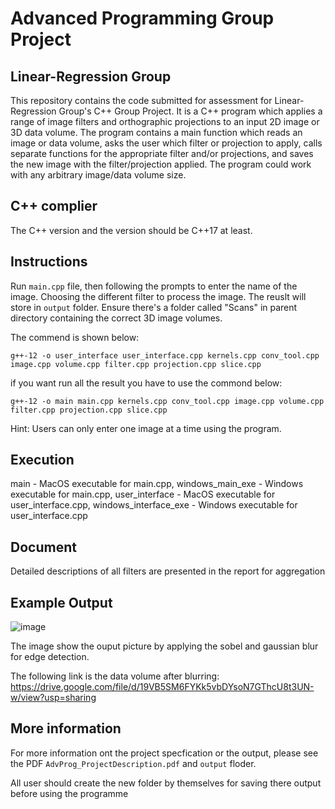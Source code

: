 # Advanced Programming Group Project

## Linear-Regression Group

This repository contains the code submitted for assessment for Linear-Regression Group's C++ Group Project. It is a C++ program which applies a range of image filters and orthographic projections to an input 2D image or 3D data volume. The program contains a main function which reads an image or data volume, asks the user which filter or projection to apply, calls separate functions for the appropriate filter and/or projections, and saves the new image with the filter/projection applied. The program could work with any arbitrary image/data volume size.

## C++ complier
The C++ version and the version should be C++17 at least.

## Instructions

Run `main.cpp` file, then following the prompts to enter the name of the image. Choosing the different filter to process the image. The reuslt will store in `output` 
folder. Ensure there's a folder called "Scans" in parent directory containing the correct 3D image volumes.

The commend is shown below:  
  
```g++-12 -o user_interface user_interface.cpp kernels.cpp conv_tool.cpp image.cpp volume.cpp filter.cpp projection.cpp slice.cpp```

if you want run all the result you have to use the commond below:  
  
```g++-12 -o main main.cpp kernels.cpp conv_tool.cpp image.cpp volume.cpp filter.cpp projection.cpp slice.cpp```

Hint: Users can only enter one image at a time using the program. 

## Execution
main - MacOS executable for main.cpp, 
windows_main_exe - Windows executable for main.cpp, 
user_interface - MacOS executable for user_interface.cpp, 
windows_interface_exe - Windows executable for user_interface.cpp

## Document
Detailed descriptions of all filters are presented in the report for aggregation

## Example Output
![image](https://user-images.githubusercontent.com/110220811/227563409-6c6f7649-07f5-40c1-81a5-afc0d9979300.png)

The image show the ouput picture by applying the sobel and gaussian blur for edge detection.

The following link is the data volume after blurring:
https://drive.google.com/file/d/19VB5SM6FYKk5vbDYsoN7GThcU8t3UN-w/view?usp=sharing

## More information
For more information ont the project specfication or the output, please see the PDF `AdvProg_ProjectDescription.pdf` and `output` floder.

All user should create the new folder by themselves for saving there output before using the programme

